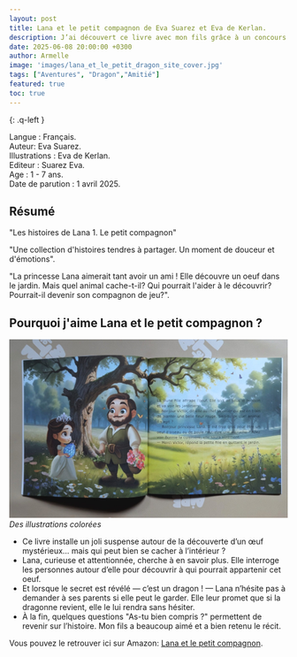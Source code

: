 ```yaml
---
layout: post
title: Lana et le petit compagnon de Eva Suarez et Eva de Kerlan.
description: J’ai découvert ce livre avec mon fils grâce à un concours. Intrigué par l’histoire, il a tout de suite voulu en savoir plus sur cet étrange œuf trouvé par Lana… Et il a été enchanté de découvrir qu’il cachait un dragon ! Une surprise pleine de magie qui l’a captivé.
date: 2025-06-08 20:00:00 +0300
author: Armelle
image: 'images/lana_et_le_petit_dragon_site_cover.jpg'
tags: ["Aventures", "Dragon","Amitié"]
featured: true
toc: true
---
```


{: .q-left }

Langue : Français.                
Auteur: Eva Suarez.    
Illustrations : Eva de Kerlan.        
Editeur : Suarez Eva.         
Age : 1 - 7 ans.                     
Date de parution : 1 avril 2025.     

## Résumé

"Les histoires de Lana 1. Le petit compagnon"

"Une collection d'histoires tendres à partager. Un moment de douceur et d'émotions".

"La princesse Lana aimerait tant avoir un ami ! Elle découvre un oeuf dans le jardin. Mais quel animal cache-t-il? Qui pourrait l'aider à le découvrir? Pourrait-il devenir son compagnon de jeu?".

## Pourquoi j'aime Lana et le petit compagnon ?

![Des illustrations colorées](images/lana_et_le_petit_dragon_site_int.jpg)
*Des illustrations colorées*
- Ce livre installe un joli suspense autour de la découverte d’un œuf mystérieux… mais qui peut bien se cacher à l’intérieur ?
- Lana, curieuse et attentionnée, cherche à en savoir plus. Elle interroge les personnes autour d’elle pour découvrir à qui pourrait appartenir cet oeuf.
- Et lorsque le secret est révélé — c’est un dragon ! — Lana n’hésite pas à demander à ses parents si elle peut le garder. Elle leur promet que si la dragonne revient, elle le lui rendra sans hésiter.
- À la fin, quelques questions "As-tu bien compris ?" permettent de revenir sur l’histoire. Mon fils a beaucoup aimé et a bien retenu le récit.

Vous pouvez le retrouver ici sur Amazon: [Lana et le petit compagnon](https://amzn.to/4lCpil6). 